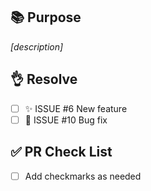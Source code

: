 ## 📚 Purpose 
*[description]*



## 👌 Resolve 
- [ ] ✨ ISSUE #6 New feature
- [ ] 🐛 ISSUE #10 Bug fix

## ✅ PR Check List

- [ ] Add checkmarks as needed 

